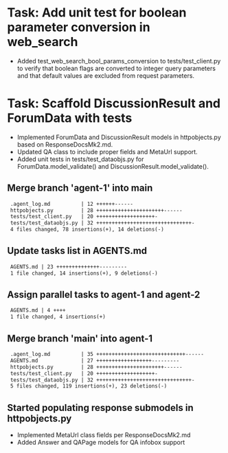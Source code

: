 # Task: Add unit test for boolean parameter conversion in web_search

- Added test_web_search_bool_params_conversion to tests/test_client.py to verify that boolean flags are converted to integer query parameters and that default values are excluded from request parameters.

# Task: Scaffold DiscussionResult and ForumData with tests

- Implemented ForumData and DiscussionResult models in httpobjects.py based on ResponseDocsMk2.md.
- Updated QA class to include proper fields and MetaUrl support.
- Added unit tests in tests/test_dataobjs.py for ForumData.model_validate() and DiscussionResult.model_validate().
## Merge branch 'agent-1' into main

```diff
 .agent_log.md          | 12 ++++++------
 httpobjects.py         | 28 ++++++++++++++++++++++------
 tests/test_client.py   | 20 +++++++++++++++++++-
 tests/test_dataobjs.py | 32 +++++++++++++++++++++++++++++++-
 4 files changed, 78 insertions(+), 14 deletions(-)
```

## Update tasks list in AGENTS.md

```diff
 AGENTS.md | 23 ++++++++++++++---------
 1 file changed, 14 insertions(+), 9 deletions(-)
```

## Assign parallel tasks to agent-1 and agent-2

```diff
 AGENTS.md | 4 ++++
 1 file changed, 4 insertions(+)
```

## Merge branch 'main' into agent-1

```diff
 .agent_log.md          | 35 +++++++++++++++++++++++++++++------
 AGENTS.md              | 27 ++++++++++++++++++---------
 httpobjects.py         | 28 ++++++++++++++++++++++------
 tests/test_client.py   | 20 +++++++++++++++++++-
 tests/test_dataobjs.py | 32 +++++++++++++++++++++++++++++++-
 5 files changed, 119 insertions(+), 23 deletions(-)
```

## Started populating response submodels in httpobjects.py
- Implemented MetaUrl class fields per ResponseDocsMk2.md
- Added Answer and QAPage models for QA infobox support

